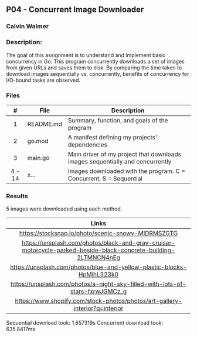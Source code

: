 
## P04 - Concurrent Image Downloader
### Calvin Walmer
### Description:

The goal of this assignment is to understand and implement basic concurrency in Go.
This program concurrently downloads a set of images from given URLs and saves them to disk.
By comparing the time taken to download images sequentially vs. concurrently, benefits of concurrency for I/O-bound tasks are observed.

### Files

|   #   | File            | Description                                        |
| :---: | --------------- | -------------------------------------------------- |
|   1   | README.md        | Summary, function, and goals of the program    |
|   2   | go.mod  | A manifest defining my projects' dependencies        |
|   3   | main.go | Main driver of my project that downloads images sequentially and concurrently |
|4 - 14 | x... | Images downloaded with the program. C = Concurrent, S = Sequential |

### Results

5 images were downloaded using each method.

| Links |
|:--:|
| https://stocksnap.io/photo/scenic-snowy-MIDRMSZGTG |
| https://unsplash.com/photos/black-and-gray-cruiser-motorcycle-parked-beside-black-concrete-building-2LTMNCN4nEg |
|	https://unsplash.com/photos/blue-and-yellow-plastic-blocks-HpMihL323k0 |
|	https://unsplash.com/photos/a-night-sky-filled-with-lots-of-stars-fxrwJGMCz_g |
|	https://www.shopify.com/stock-photos/photos/art-gallery-interior?q=interior |

Sequential download took: 1.857319s
Concurrent download took: 635.8417ms
